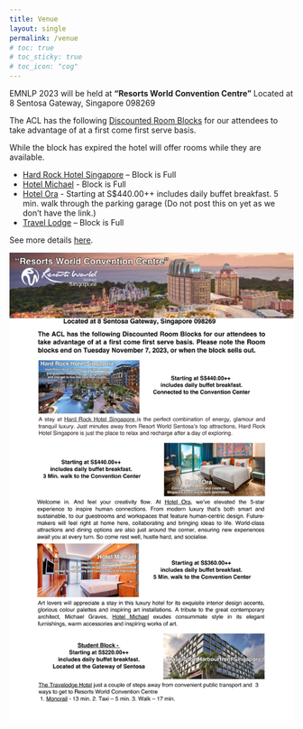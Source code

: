 ```yaml
---
title: Venue
layout: single
permalink: /venue
# toc: true
# toc_sticky: true
# toc_icon: "cog"
---
```


EMNLP 2023 will be held at **“Resorts World Convention Centre”** Located at 8 Sentosa Gateway, Singapore 098269  

The ACL has the following [Discounted Room Blocks](https://www.idem.events/r/emnlp-conference-2023-hotel-ora/) for our attendees to take advantage of at a first come first serve basis. 
<!-- Please note the Room blocks end on Tuesday November 7, 2023, or when the block sells out.  -->
While the block has expired the hotel will offer rooms while they are available.

- [Hard Rock Hotel Singapore](https://www.idem.events/r/emnlp-conference-2023-rws) –  Block is Full <!-- Starting at S$440.00++ includes daily buffet breakfast.
Connected to the Convention Center   -->
- [Hotel Michael](https://www.idem.events/r/emnlp-conference-2023-rws) - Block is Full  <!-- Sta Starting at S$360.00++ includes daily buffet breakfast.
Connected to the Convention Center  -->
- [Hotel Ora]() - Starting at S$440.00++ includes daily buffet breakfast.
5 min. walk through the parking garage (Do not post this on yet as we don’t have the link.) 
- [Travel Lodge](https://res.windsurfercrs.com/ibe/details.aspx?hotelID=16813&lang=en-us&group=ASSO%2386029V3_384&hgID=0&currID=130&dt1=8739&nights=1&rooms=1&adults=1&child1=0&child2=0&child3=0&child4=0) – Block is Full <!-- Student Block - Starting at S$220.00++ includes daily buffet breakfast.
Located at the Gateway of Sentosa <br>With 3 ways to get to the Hardrock 1. [Monorail](https://www.rome2rio.com/map/50-Telok-Blangah-Rd-Singapore-098828/8-Sentosa-Gateway-Singapore-098269#r/Monorail) - 13 min. 2. Taxi – 5 min. 3. Walk – 17 min.
 -->
  
See more details [here](assets/images/venue.pdf). 

![image](assets/images/venue.png)



